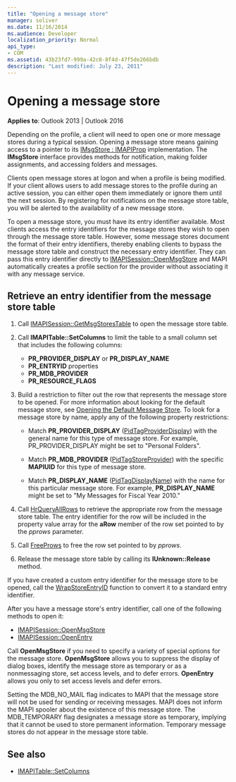 ```yaml
---
title: "Opening a message store"
manager: soliver
ms.date: 11/16/2014
ms.audience: Developer
localization_priority: Normal
api_type:
- COM
ms.assetid: 43b23fd7-999a-42c0-8f4d-47f5de266bdb
description: "Last modified: July 23, 2011"
---
```


# Opening a message store

**Applies to**: Outlook 2013 | Outlook 2016 
  
Depending on the profile, a client will need to open one or more message stores during a typical session. Opening a message store means gaining access to a pointer to its [IMsgStore : IMAPIProp](imsgstoreimapiprop.md) implementation. The **IMsgStore** interface provides methods for notification, making folder assignments, and accessing folders and messages. 
  
Clients open message stores at logon and when a profile is being modified. If your client allows users to add message stores to the profile during an active session, you can either open them immediately or ignore them until the next session. By registering for notifications on the message store table, you will be alerted to the availability of a new message store.
  
To open a message store, you must have its entry identifier available. Most clients access the entry identifiers for the message stores they wish to open through the message store table. However, some message stores document the format of their entry identifiers, thereby enabling clients to bypass the message store table and construct the necessary entry identifier. They can pass this entry identifier directly to [IMAPISession::OpenMsgStore](imapisession-openmsgstore.md) and MAPI automatically creates a profile section for the provider without associating it with any message service. 
  
## Retrieve an entry identifier from the message store table
  
1. Call [IMAPISession::GetMsgStoresTable](imapisession-getmsgstorestable.md) to open the message store table. 
    
2. Call **IMAPITable::SetColumns** to limit the table to a small column set that includes the following columns: 
    
   - **PR_PROVIDER_DISPLAY** or **PR_DISPLAY_NAME**
   - **PR_ENTRYID** properties 
   - **PR_MDB_PROVIDER**
   - **PR_RESOURCE_FLAGS**
    
3. Build a restriction to filter out the row that represents the message store to be opened. For more information about looking for the default message store, see [Opening the Default Message Store](opening-the-default-message-store.md). To look for a message store by name, apply any of the following property restrictions:
    
   - Match **PR_PROVIDER_DISPLAY** ([PidTagProviderDisplay](pidtagproviderdisplay-canonical-property.md)) with the general name for this type of message store. For example, PR_PROVIDER_DISPLAY might be set to "Personal Folders".
    
   - Match **PR_MDB_PROVIDER** ([PidTagStoreProvider](pidtagstoreprovider-canonical-property.md)) with the specific **MAPIUID** for this type of message store. 
    
   - Match **PR_DISPLAY_NAME** ([PidTagDisplayName](pidtagdisplayname-canonical-property.md)) with the name for this particular message store. For example, **PR_DISPLAY_NAME** might be set to "My Messages for Fiscal Year 2010." 
    
4. Call [HrQueryAllRows](hrqueryallrows.md) to retrieve the appropriate row from the message store table. The entry identifier for the row will be included in the property value array for the **aRow** member of the row set pointed to by the  _pprows_ parameter. 
    
5. Call [FreeProws](freeprows.md) to free the row set pointed to by  _pprows_.
    
6. Release the message store table by calling its **IUnknown::Release** method. 
    
If you have created a custom entry identifier for the message store to be opened, call the [WrapStoreEntryID](wrapstoreentryid.md) function to convert it to a standard entry identifier. 
  
After you have a message store's entry identifier, call one of the following methods to open it:
  
- [IMAPISession::OpenMsgStore](imapisession-openmsgstore.md)
- [IMAPISession::OpenEntry](imapisession-openentry.md)
    
Call **OpenMsgStore** if you need to specify a variety of special options for the message store. **OpenMsgStore** allows you to suppress the display of dialog boxes, identify the message store as temporary or as a nonmessaging store, set access levels, and to defer errors. **OpenEntry** allows you only to set access levels and defer errors. 
  
Setting the MDB_NO_MAIL flag indicates to MAPI that the message store will not be used for sending or receiving messages. MAPI does not inform the MAPI spooler about the existence of this message store. The MDB_TEMPORARY flag designates a message store as temporary, implying that it cannot be used to store permanent information. Temporary message stores do not appear in the message store table. 
  
## See also

- [IMAPITable::SetColumns](imapitable-setcolumns.md)

